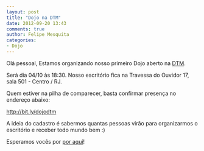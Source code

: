 ```yaml
---
layout: post
title: "Dojo na DTM"
date: 2012-09-20 13:43
comments: true
author: Felipe Mesquita
categories:
- Dojo
---
```


Olá pessoal,
Estamos organizando nosso primeiro Dojo aberto na <a href="http://dtmtec.com.br" target="_blank">DTM</a>.

Será dia 04/10 às 18:30. Nosso escritório fica na Travessa do Ouvidor 17, sala 501 - Centro / RJ.

Quem estiver na pilha de comparecer, basta confirmar presença no endereço abaixo:

<a href="http://bit.ly/dojodtm" target="_blank">http://bit.ly/dojodtm</a>

A ideia do cadastro é sabermos quantas pessoas virão para organizarmos o escritório e receber todo mundo bem :)

Esperamos vocês por <a href="http://goo.gl/maps/GR9l3" target="_self">por aqui</a>!
